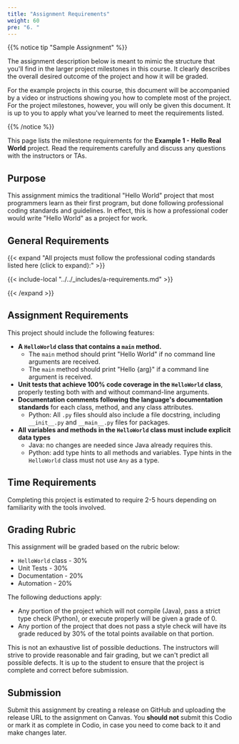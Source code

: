 ```yaml
---
title: "Assignment Requirements"
weight: 60
pre: "6. "
---
```


{{% notice tip "Sample Assignment" %}}

The assignment description below is meant to mimic the structure that you'll find in the larger project milestones in this course. It clearly describes the overall desired outcome of the project and how it will be graded. 

For the example projects in this course, this document will be accompanied by a video or instructions showing you how to complete most of the project. For the project milestones, however, you will only be given this document. It is up to you to apply what you've learned to meet the requirements listed.

{{% /notice %}}

This page lists the milestone requirements for the **Example 1 - Hello Real World** project. Read the requirements carefully and discuss any questions with the instructors or TAs. 

## Purpose

This assignment mimics the traditional "Hello World" project that most programmers learn as their first program, but done following professional coding standards and guidelines. In effect, this is how a professional coder would write "Hello World" as a project for work. 

## General Requirements

{{< expand "All projects must follow the professional coding standards listed here (click to expand):" >}}

{{< include-local "../../_includes/a-requirements.md" >}}

{{< /expand >}}

## Assignment Requirements

This project should include the following features:

* **A `HelloWorld` class that contains a `main` method.**
  * The `main` method should print "Hello World" if no command line arguments are received.
  * The `main` method should print "Hello {arg}" if a command line argument is received.
* **Unit tests that achieve 100% code coverage in the `HelloWorld` class**, properly testing both with and without command-line arguments.
* **Documentation comments following the language's documentation standards** for each class, method, and any class attributes.
  * Python: All `.py` files should also include a file docstring, including `__init__.py` and `__main__.py` files for packages.
* **All variables and methods in the `HelloWorld` class must include explicit data types**
  * Java: no changes are needed since Java already requires this. 
  * Python: add type hints to all methods and variables. Type hints in the `HelloWorld` class must not use `Any` as a type. 
  
## Time Requirements

Completing this project is estimated to require 2-5 hours depending on familiarity with the tools involved.

## Grading Rubric

This assignment will be graded based on the rubric below:

* `HelloWorld` class - 30%
* Unit Tests - 30%
* Documentation - 20%
* Automation - 20%

The following deductions apply:

* Any portion of the project which will not compile (Java), pass a strict type check (Python), or execute properly will be given a grade of 0.
* Any portion of the project that does not pass a style check will have its grade reduced by 30% of the total points available on that portion.

This is not an exhaustive list of possible deductions. The instructors will strive to provide reasonable and fair grading, but we can't predict all possible defects. It is up to the student to ensure that the project is complete and correct before submission. 

## Submission

Submit this assignment by creating a release on GitHub and uploading the release URL to the assignment on Canvas. You **should not** submit this Codio or mark it as complete in Codio, in case you need to come back to it and make changes later.